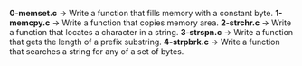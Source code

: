 **0-memset.c** -> Write a function that fills memory with a constant byte.
**1-memcpy.c** -> Write a function that copies memory area.
**2-strchr.c** -> Write a function that locates a character in a string.
**3-strspn.c** -> Write a function that gets the length of a prefix substring.
**4-strpbrk.c** -> Write a function that searches a string for any of a set of bytes.
